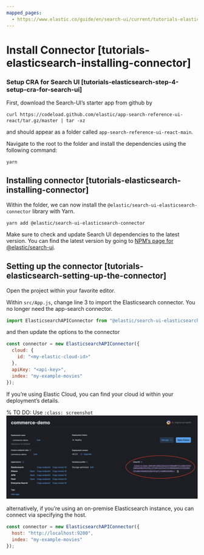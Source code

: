 ```yaml
---
mapped_pages:
  - https://www.elastic.co/guide/en/search-ui/current/tutorials-elasticsearch-install-connector.html
---
```


# Install Connector [tutorials-elasticsearch-installing-connector]

### Setup CRA for Search UI [tutorials-elasticsearch-step-4-setup-cra-for-search-ui]

First, download the Search-UI’s starter app from github by

```shell
curl https://codeload.github.com/elastic/app-search-reference-ui-react/tar.gz/master | tar -xz
```

and should appear as a folder called `app-search-reference-ui-react-main`.

Navigate to the root to the folder and install the dependencies using the following command:

```shell
yarn
```

## Installing сonnector [tutorials-elasticsearch-installing-connector]

Within the folder, we can now install the `@elastic/search-ui-elasticsearch-connector` library with Yarn.

```shell
yarn add @elastic/search-ui-elasticsearch-connector
```

Make sure to check and update Search UI dependencies to the latest version. You can find the latest version by going to [NPM’s page for @elastic/search-ui](https://www.npmjs.com/package/@elastic/search-ui).

## Setting up the connector [tutorials-elasticsearch-setting-up-the-connector]

Open the project within your favorite editor.

Within `src/App.js`, change line 3 to import the Elasticsearch connector. You no longer need the app-search connector.

```js
import ElasticsearchAPIConnector from "@elastic/search-ui-elasticsearch-connector";
```

and then update the options to the connector

```js
const connector = new ElasticsearchAPIConnector({
  cloud: {
    id: "<my-elastic-cloud-id>"
  },
  apiKey: "<api-key>",
  index: "my-example-movies"
});
```

If you’re using Elastic Cloud, you can find your cloud id within your deployment’s details.

% TO DO: Use `:class: screenshot`
![copy es endpoint](images/copy-cloud-id.jpg)

alternatively, if you’re using an on-premise Elasticsearch instance, you can connect via specifying the host.

```js
const connector = new ElasticsearchAPIConnector({
  host: "http://localhost:9200",
  index: "my-example-movies"
});
```
